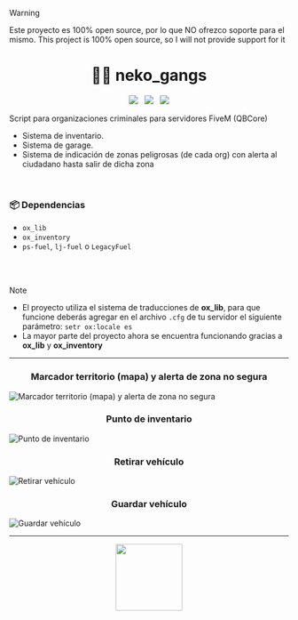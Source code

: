 > [!WARNING]  
> Este proyecto es 100% open source, por lo que NO ofrezco soporte para el mismo.
> This project is 100% open source, so I will not provide support for it

<h1 align="center">🥷🏻 neko_gangs</h1>

<p align="center">
  <img src="https://img.shields.io/github/repo-size/imkuroneko/neko_gangs?style=flat"/> &nbsp;
  <img src="https://img.shields.io/github/languages/top/imkuroneko/neko_gangs?style=flat"/> &nbsp;
  <img src="https://img.shields.io/github/last-commit/imkuroneko/neko_gangs?color=pink&style=flat"/>
</p>


Script para organizaciones criminales para servidores FiveM (QBCore)

- Sistema de inventario.
- Sistema de garage.
- Sistema de indicación de zonas peligrosas (de cada org) con alerta al ciudadano hasta salir de dicha zona

<br>

### 📦 Dependencias
- `ox_lib`
- `ox_inventory`
- `ps-fuel`, `lj-fuel` o `LegacyFuel`

<br>

<br>

> [!NOTE]
> - El proyecto utiliza el sistema de traducciones de **ox_lib**, para que funcione deberás agregar en el archivo `.cfg` de tu servidor el siguiente parámetro: `setr ox:locale es`
> - La mayor parte del proyecto ahora se encuentra funcionando gracias a **ox_lib** y **ox_inventory**

<hr>

<h3 align="center">Marcador territorio (mapa) y alerta de zona no segura</h3>
<img src="https://github.com/imkuroneko/neko_gangs/assets/20273059/c0fa61cf-54f1-4804-b3f8-052e47d0b754" alt="Marcador territorio (mapa) y alerta de zona no segura"/>
<br>

<h3 align="center">Punto de inventario</h3>
<img src="https://github.com/imkuroneko/neko_gangs/assets/20273059/899094d5-ab88-4c49-b28a-4fa72145c292" alt="Punto de inventario"/>
<br>

<h3 align="center">Retirar vehículo</h3>
<img src="https://github.com/imkuroneko/neko_gangs/assets/20273059/c79bb421-d9d0-44b8-b6a8-846fe1fa8fae" alt="Retirar vehículo"/>
<br>

<h3 align="center">Guardar vehículo</h3>
<img src="https://github.com/imkuroneko/neko_gangs/assets/20273059/42d26b9d-00bd-4c0c-83a7-01cdaa64a2de" alt="Guardar vehículo"/>


-----

<p align="center">
  <a href="https://kuroneko.im" target="_blank">
    <img src="https://kuroneko.im/web/assets/images/profile.png" width="120">
  </a>
</p>

